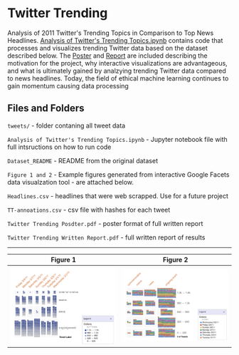# Twitter Trending
Analysis of 2011 Twitter's Trending Topics in Comparison to Top News Headlines. [Analysis of Twitter's Trending Topics.ipynb](https://github.com/Donnie-Stewart/Twitter-Trending/blob/master/Analysis%20of%20Twitter's%20Trending%20Topics.ipynb) contains code that processes and visualizes trending Twitter data based on the dataset described below. The [Poster](https://github.com/Donnie-Stewart/Twitter-Trending/blob/master/Twitter%20Trending%20Poster.pdf) and [Report](https://github.com/Donnie-Stewart/Twitter-Trending/blob/master/Twitter%20Trending%20Written%20Report.pdf) are included describing the motivation for the project, why interactive visualizations are advantageous, and what is ultimately gained by analzying trending Twitter data compared to news headlines. Today, the field of ethical machine learning continues to gain momentum causing data processing

## Files and Folders 

`tweets/` - folder contaning all tweet data 

`Analysis of Twitter's Trending Topics.ipynb` - Jupyter notebook file with full intsructions on how to run code 

`Dataset_README` - README from the original dataset 

`Figure 1 and 2` - Example figures generated from interactive Google Facets data visualzation tool - are attached below. 

`Headlines.csv` - headlines that were web scrapped. Use for a future project 

`TT-annoations.csv` - csv file with hashes for each tweet 

`Twitter Trending Posdter.pdf` - poster format of full written report 

`Twitter Trending Written Report.pdf` - full written report of results 

--- 
Figure 1            |  Figure 2
:-------------------------:|:-------------------------:
![](https://github.com/Donnie-Stewart/Twitter-Trending/blob/master/figure%201.png) |![](https://github.com/Donnie-Stewart/Twitter-Trending/blob/master/figure%202.png)  





